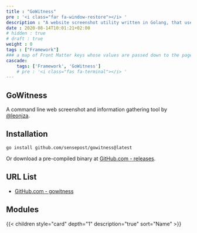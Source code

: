 ```yaml
---
title : "GoWitness"
pre : '<i class="far fa-window-restore"></i> '
description : "A website screenshot utility written in Golang, that uses Chrome Headless to generate screenshots of web interfaces using the command line."
date : 2020-08-14T10:01:21+02:00
# hidden : true
# draft : true
weight : 0
tags : ["Framework"]
### a map of Front Matter keys whose values are passed down to the page's descendants unless overwritten by self or a closer ancestor's cascade. 
cascade:
    tags: ['Framework', 'GoWitness']
    # pre : '<i class="fas fa-terminal"></i> '
---
```


## GoWitness

A command line web screenshot and information gathering tool by [@leonjza](https://twitter.com/leonjza).

## Installation

```plain
go install github.com/sensepost/gowitness@latest
```

Or download a pre-compiled binary at [GitHub.com - releases](https://github.com/sensepost/gowitness/releases).

## URL List

- [GitHub.com - gowitness](https://github.com/sensepost/gowitness)

## Modules

{{< children style="card" depth="1" description="true" sort="Name"  >}}